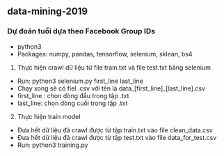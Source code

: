 ## data-mining-2019
### Dự đoán tuổi dựa theo Facebook Group IDs
- python3
- Packages: numpy, pandas, tensorflow, selenium, sklean, bs4

1. Thực hiện crawl dữ liệu từ file train.txt và file test.txt băng selenium
- Run: python3 selenium.py first_line last_line
- Chạy xong sẽ có fiel .csv với tên là data_[first_line]_[last_line].csv
- first_line : chọn dòng đầu trong tập .txt 
- last_line: chọn dòng cuối trong tập .txt
2. Thực hiện train model
- Đưa hết dữ liệu đã crawl được từ tập train.txt vào file clean_data.csv
- Đưa hết dữ liệu đã crawl được từ tập test.txt vào file data_for_test.csv
- Run: python3 training.py

